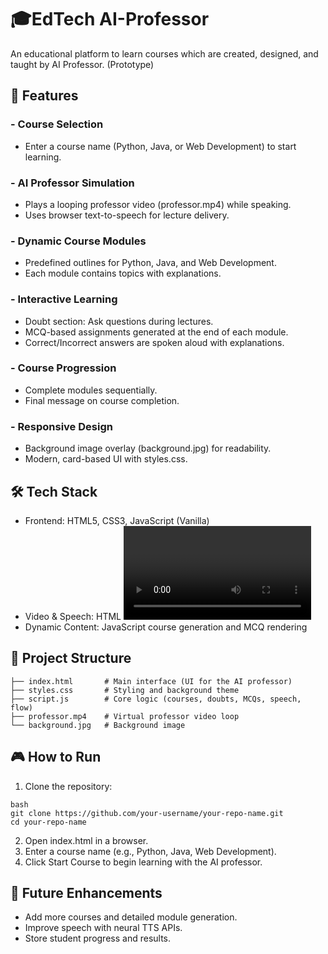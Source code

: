 # 🎓EdTech AI-Professor

An educational platform to learn courses which are created, designed, and taught by AI Professor. (Prototype)

## 🚀 Features

### -  Course Selection
  - Enter a course name (Python, Java, or Web Development) to start learning.
### - AI Professor Simulation
  - Plays a looping professor video (professor.mp4) while speaking.
  - Uses browser text-to-speech for lecture delivery.
### - Dynamic Course Modules
  - Predefined outlines for Python, Java, and Web Development.
  - Each module contains topics with explanations.
### - Interactive Learning
  - Doubt section: Ask questions during lectures.
  - MCQ-based assignments generated at the end of each module.
  - Correct/Incorrect answers are spoken aloud with explanations.
### - Course Progression
  - Complete modules sequentially.
  - Final message on course completion.
### - Responsive Design
  - Background image overlay (background.jpg) for readability.
  - Modern, card-based UI with styles.css.

## 🛠️ Tech Stack

- Frontend: HTML5, CSS3, JavaScript (Vanilla)
- Video & Speech: HTML <video> + Browser Speech Synthesis API
- Dynamic Content: JavaScript course generation and MCQ rendering

## 📂 Project Structure

```
├── index.html       # Main interface (UI for the AI professor)
├── styles.css       # Styling and background theme
├── script.js        # Core logic (courses, doubts, MCQs, speech, flow)
├── professor.mp4    # Virtual professor video loop
└── background.jpg   # Background image
```

## 🎮 How to Run

1. Clone the repository:
```
bash
git clone https://github.com/your-username/your-repo-name.git
cd your-repo-name
```
2. Open index.html in a browser.
3. Enter a course name (e.g., Python, Java, Web Development).
4. Click Start Course to begin learning with the AI professor.

## 🌟 Future Enhancements

- Add more courses and detailed module generation.
- Improve speech with neural TTS APIs.
- Store student progress and results.
